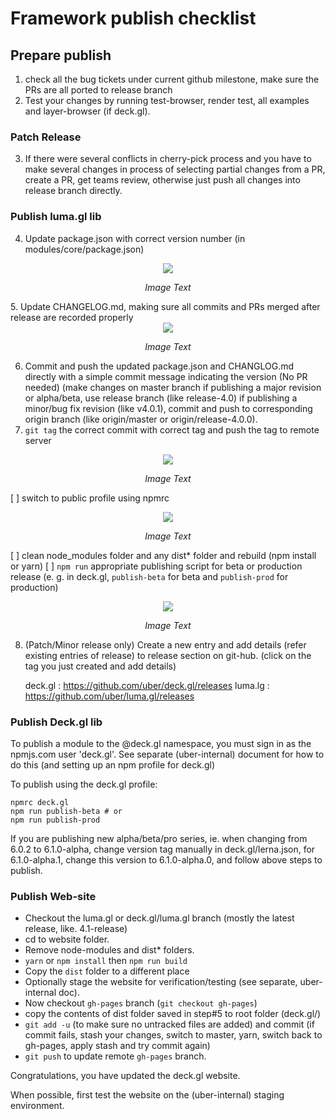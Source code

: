 # Framework publish checklist

## Prepare publish

1. check all the bug tickets under current github milestone, make sure the PRs are all ported to release branch
2. Test your changes by running test-browser, render test, all examples and layer-browser (if deck.gl).

### Patch Release

3. If there were several conflicts in cherry-pick process and you have to make several changes in process of selecting partial changes from a PR, create a PR, get teams review, otherwise just push all changes into release branch directly.


### Publish luma.gl lib

4. Update package.json with correct version number (in modules/core/package.json)
<div align="center">
  <div>
    <img src="https://raw.github.com/uber-common/deck.gl-data/master/images/dev-docs/publish-guideline/image2.png" />
    <p><i>Image Text</i></p>
  </div>
</div>
5. Update CHANGELOG.md, making sure all commits and PRs merged after release are recorded properly
<div align="center">
  <div>
    <img src="https://raw.github.com/uber-common/deck.gl-data/master/images/dev-docs/publish-guideline/image4.png" />
    <p><i>Image Text</i></p>
  </div>
</div>

6. Commit and push the updated package.json and CHANGLOG.md directly with a simple commit message indicating the version (No PR needed) (make changes on master branch if publishing a major revision or alpha/beta, use release branch (like release-4.0) if publishing a minor/bug fix revision (like v4.0.1), commit and push to corresponding origin branch (like origin/master or origin/release-4.0.0).
7. `git tag` the correct commit with correct tag and push the tag to remote server
<div align="center">
  <div>
    <img src="https://raw.github.com/uber-common/deck.gl-data/master/images/dev-docs/publish-guideline/image5.png" />
    <p><i>Image Text</i></p>
  </div>
</div>



[ ] switch to public profile using npmrc
<div align="center">
  <div>
    <img src="https://raw.github.com/uber-common/deck.gl-data/master/images/dev-docs/publish-guideline/image2.png" />
    <p><i>Image Text</i></p>
  </div>
</div>


[ ] clean node_modules folder and any dist* folder and rebuild (npm install or yarn)
[ ] `npm run` appropriate publishing script for beta or production release (e. g. in deck.gl, `publish-beta` for beta and `publish-prod` for production)
<div align="center">
  <div>
    <img src="https://raw.github.com/uber-common/deck.gl-data/master/images/dev-docs/publish-guideline/image1.png" />
    <p><i>Image Text</i></p>
  </div>
</div>


8. (Patch/Minor release only) Create a new entry and add details (refer existing entries of release) to release section on git-hub. (click on the tag you just created and add details)

	deck.gl : https://github.com/uber/deck.gl/releases
	luma.lg : https://github.com/uber/luma.gl/releases

### Publish Deck.gl lib

To publish a module to the @deck.gl namespace, you must sign in as the npmjs.com user 'deck.gl'. See separate (uber-internal) document for how to do this (and setting up an npm profile for deck.gl)

To publish using the deck.gl profile:

```
npmrc deck.gl
npm run publish-beta # or
npm run publish-prod
```

If you are publishing new alpha/beta/pro series, ie. when changing from 6.0.2 to 6.1.0-alpha, change version tag manually in deck.gl/lerna.json, for 6.1.0-alpha.1, change this version to 6.1.0-alpha.0, and follow above steps to publish.


### Publish Web-site

* Checkout the luma.gl or deck.gl/luma.gl branch (mostly the latest release, like. 4.1-release)
* cd to website folder.
* Remove node-modules and dist* folders.
* `yarn` or `npm install` then `npm run build`
* Copy the `dist` folder to a different place
* Optionally stage the website for verification/testing (see separate, uber-internal doc).
* Now checkout `gh-pages` branch (`git checkout gh-pages`)
* copy the contents of dist folder saved in step#5 to root folder (deck.gl/)
* `git add -u` (to make sure no untracked files are added) and commit (if commit fails, stash your changes, switch to master, yarn, switch back to gh-pages, apply stash and try commit again)
* `git push` to update remote `gh-pages` branch.

Congratulations, you have updated the deck.gl website.

When possible, first test the website on the (uber-internal) staging environment.
